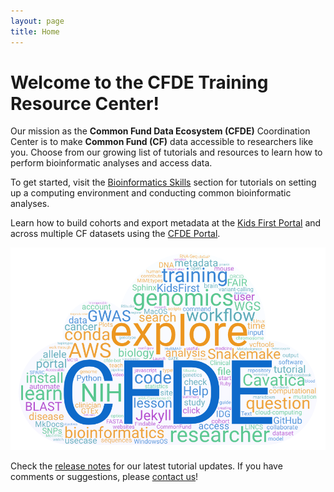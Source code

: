 ```yaml
---
layout: page
title: Home
---
```


# Welcome to the CFDE Training Resource Center!

Our mission as the **Common Fund Data Ecosystem (CFDE)** Coordination Center is to make **Common Fund (CF)** data accessible to researchers like you. Choose from our growing list of tutorials and resources to learn how to perform bioinformatic analyses and access data. 

To get started, visit the [Bioinformatics Skills](./Bioinformatics-Skills/index.md) section for tutorials on setting up a computing environment and conducting common bioinformatic analyses. 

Learn how to build cohorts and export metadata at the [Kids First Portal](./Bioinformatics-Skills/Kids-First/index.md) and across multiple CF datasets using the [CFDE Portal](./Bioinformatics-Skills/CFDE-Portal/index.md).

![](./images/CFDEwordcloud.png "CFDE word cloud")

Check the [release notes](./Release-Notes/index.md) for our latest tutorial updates. If you have comments or suggestions, please [contact us](mailto:coordination@CFDE.groups.io)!
